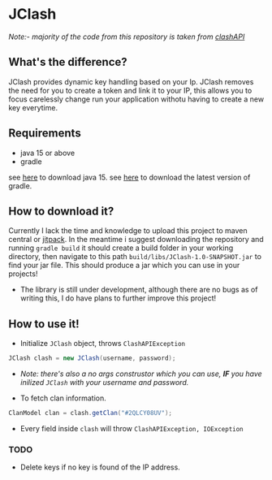 # JClash

*Note:- majority of the code from this repository is taken from [clashAPI](https://github.com/Lycoon/clash-api)*

## What's the difference?
JClash provides dynamic key handling based on your Ip. JClash removes the need for you to create a token and link it to your IP, this allows you to focus carelessly change run your application withotu having to create a new key everytime.

## Requirements
- java 15 or above
- gradle 

see [here](https://www.oracle.com/java/technologies/javase/jdk15-archive-downloads.html) to download java 15.
see [here](https://gradle.org/install/) to download the latest version of gradle.

## How to download it?
Currently I lack the time and knowledge to upload this project to maven central or [jitpack](https://jitpack.io/). 
In the meantime i suggest downloading the repository and running `gradle build` it should create a build folder in your working directory, then navigate to this path 
`build/libs/JClash-1.0-SNAPSHOT.jar` to find your jar file. This should produce a jar which you can use in your projects!


- The library is still under development, although there are no bugs as of writing this, I do have plans to further improve this project!

## How to use it!

- Initialize `JClash` object, throws `ClashAPIException`
```java
JClash clash = new JClash(username, password);
```
- *Note: there's also a no args construstor which you can use, **IF** you have inilized `JClash` with your username and password.*

- To fetch clan information.
```java
ClanModel clan = clash.getClan("#2QLCY08UV");
```
- Every field inside `clash` will throw `ClashAPIException, IOException`




### TODO
- Delete keys if no key is found of the IP address.
